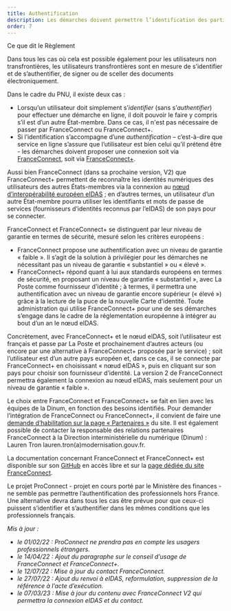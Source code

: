 ```yaml
---
title: Authentification
description: Les démarches doivent permettre l’identification des particuliers et des entreprises de l’Union européenne. L’authentification des particuliers doit se faire via FranceConnect ou FranceConnect+.
order: 7
---
```


<div class="fr-callout fr-mb-4w"> 
<p class="fr-callout__title fr-mb-4w">Ce que dit le Règlement</p> 
<p class="fr-callout__text">Dans tous les cas où cela est possible également pour les utilisateurs non transfrontières, les utilisateurs transfrontières sont en mesure de s’identifier et de s’authentifier, de signer ou de sceller des documents électroniquement.</p> 
</div> 

Dans le cadre du PNU, il existe deux cas :
* Lorsqu’un utilisateur doit simplement s’_identifier_ (sans s’_authentifier_) pour effectuer une démarche en ligne, il doit pouvoir le faire y compris s’il est d’un autre État-membre. Dans ce cas, il n'est pas nécessaire de passer par FranceConnect ou FranceConnect+.
* Si l’identification s’accompagne d’une _authentification_ – c’est-à-dire que service en ligne s’assure que l’utilisateur est bien celui qu’il prétend être - les démarches doivent proposer une connexion soit via [FranceConnect](https://franceconnect.gouv.fr/), soit via [FranceConnect+](https://franceconnect.gouv.fr/france-connect-plus).

Aussi bien FranceConnect (dans sa prochaine version, V2) que FranceConnect+ permettent de reconnaître les identités numériques des utilisateurs des autres États-membres via la connexion au [nœud d’interopérabilité européen eIDAS](https://www.ssi.gouv.fr/actualite/le-reglement-europeen-eidas-pour-la-confiance-dans-les-transactions-electroniques-entre-en-application/)&nbsp;; en d’autres termes, un utilisateur d’un autre État-membre pourra utiliser les identifiants et mots de passe de services (fournisseurs d’identités reconnus par l’eIDAS) de son pays pour se connecter.

FranceConnect et FranceConnect+ se distinguent par leur niveau de garantie en termes de sécurité, mesuré selon les critères européens&nbsp;:
* FranceConnect propose une authentification avec un niveau de garantie «&nbsp;faible&nbsp;». Il s’agit de la solution à privilégier pour les démarches ne nécessitant pas un niveau de garantie «&nbsp;substantiel&nbsp;» ou «&nbsp;élevé&nbsp;». 
* FranceConnect+ répond quant à lui aux standards européens en termes de sécurité, en proposant un niveau de garantie «&nbsp;substantiel&nbsp;», avec La Poste comme fournisseur d’identité&nbsp;; à termes, il permettra une authentification avec un niveau de garantie encore supérieur («&nbsp;élevé&nbsp;») grâce à la lecture de la puce de la nouvelle Carte d’identité. Toute administration qui utilise FranceConnect+ pour une de ses démarches s’engage dans le cadre de la réglementation européenne à intégrer au bout d’un an le nœud eIDAS.

Concrètement, avec FranceConnect+ et le nœud eIDAS, soit l’utilisateur est français et passe par La Poste et prochainement d’autres acteurs (ou encore par une alternative à FranceConnect+ proposée par le service)&nbsp;; soit l’utilisateur est d’un autre pays européen et, dans ce cas, il se connecte par FranceConnect+ en choisissant «&nbsp;nœud eIDAS&nbsp;», puis en cliquant sur son pays pour choisir son fournisseur d’identité. La version 2 de FranceConnect permettra également la connexion au nœud eIDAS, mais seulement pour un niveau de garantie «&nbsp;faible&nbsp;».

Le choix entre FranceConnect et FranceConnect+ se fait en lien avec les équipes de la Dinum, en fonction des besoins identifiés. Pour demander l’intégration de FranceConnect ou FranceConnect+, il convient de faire une [demande d’habilitation sur la page «&nbsp;Partenaires&nbsp;»](https://franceconnect.gouv.fr/partenaires) du site. Il est également possible de contacter la responsable des relations partenaires FranceConnect à la Direction interministérielle du numérique (Dinum) : Lauren Tron lauren.tron(a)modernisation.gouv.fr.


La documentation concernant FranceConnect et FranceConnect+ est disponible sur son [GitHub](https://github.com/france-connect) en accès libre et sur la [page dédiée du site FranceConnect](https://partenaires.franceconnect.gouv.fr/fcp/fournisseur-service). 

<div class="fr-highlight fr-mb-4w">
	<p>Le projet ProConnect - projet en cours porté par le Ministère des finances - ne semble pas permettre l’authentification des professionnels hors France. Une alternative devra dans tous les cas être prévue pour que ceux-ci puissent s’identifier et s’authentifier dans les mêmes conditions que les professionnels français.
	</p>
</div>

_Mis à jour&nbsp;:_
* _le 01/02/22&nbsp;: ProConnect ne prendra pas en compte les usagers professionnels étrangers._
* _le 14/04/22&nbsp;: Ajout du paragraphe sur le conseil d’usage de FranceConnect et FranceConnect+._
* _le 12/07/22&nbsp;: Mise à jour du contact FranceConnect._
* _le 27/07/22&nbsp;: Ajout du renvoi à eIDAS, reformulation, suppression de la référence à l’acte d’exécution._
* _le 07/03/23&nbsp;: Mise à jour du contenu avec FranceConnect V2 qui permettra la connexion eIDAS et du contact._
